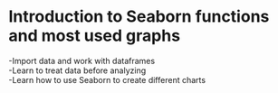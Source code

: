 # Introduction to Seaborn functions and most used graphs <br>

  -Import data and work with dataframes <br>
  -Learn to treat data before analyzing <br>
  -Learn how to use Seaborn to create different charts <br>
